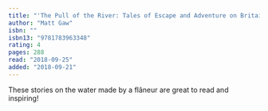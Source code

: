 ```yaml
---
title: "'The Pull of the River: Tales of Escape and Adventure on Britain''s Waterways'"
author: "Matt Gaw"
isbn: ""
isbn13: "9781783963348"
rating: 4
pages: 288
read: "2018-09-25"
added: "2018-09-21"
---
```

These stories on the water made by a flâneur are great to read and inspiring!
